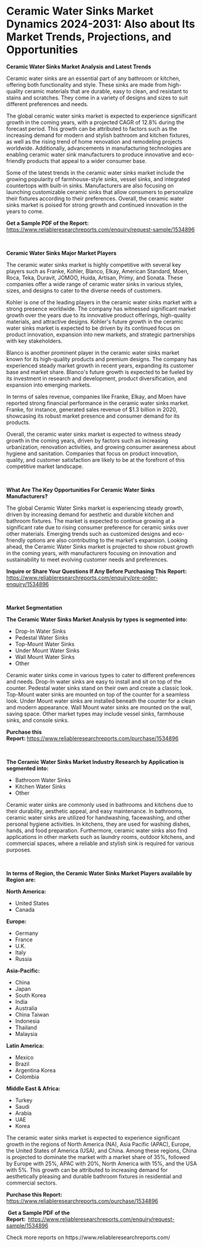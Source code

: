 <p><h1>Ceramic Water Sinks Market Dynamics 2024-2031: Also about Its Market Trends, Projections, and Opportunities</h1></p><p><strong>Ceramic Water Sinks Market Analysis and Latest Trends</strong></p>
<p><p>Ceramic water sinks are an essential part of any bathroom or kitchen, offering both functionality and style. These sinks are made from high-quality ceramic materials that are durable, easy to clean, and resistant to stains and scratches. They come in a variety of designs and sizes to suit different preferences and needs.</p><p>The global ceramic water sinks market is expected to experience significant growth in the coming years, with a projected CAGR of 12.8% during the forecast period. This growth can be attributed to factors such as the increasing demand for modern and stylish bathroom and kitchen fixtures, as well as the rising trend of home renovation and remodeling projects worldwide. Additionally, advancements in manufacturing technologies are enabling ceramic water sink manufacturers to produce innovative and eco-friendly products that appeal to a wider consumer base.</p><p>Some of the latest trends in the ceramic water sinks market include the growing popularity of farmhouse-style sinks, vessel sinks, and integrated countertops with built-in sinks. Manufacturers are also focusing on launching customizable ceramic sinks that allow consumers to personalize their fixtures according to their preferences. Overall, the ceramic water sinks market is poised for strong growth and continued innovation in the years to come.</p></p>
<p><strong>Get a Sample PDF of the Report:&nbsp;</strong> <a href="https://www.reliableresearchreports.com/enquiry/request-sample/1534896">https://www.reliableresearchreports.com/enquiry/request-sample/1534896</a></p>
<p>&nbsp;</p>
<p><strong>Ceramic Water Sinks Major Market Players</strong></p>
<p><p>The ceramic water sinks market is highly competitive with several key players such as Franke, Kohler, Blanco, Elkay, American Standard, Moen, Roca, Teka, Duravit, JOMOO, Huida, Artisan, Primy, and Sonata. These companies offer a wide range of ceramic water sinks in various styles, sizes, and designs to cater to the diverse needs of customers.</p><p>Kohler is one of the leading players in the ceramic water sinks market with a strong presence worldwide. The company has witnessed significant market growth over the years due to its innovative product offerings, high-quality materials, and attractive designs. Kohler's future growth in the ceramic water sinks market is expected to be driven by its continued focus on product innovation, expansion into new markets, and strategic partnerships with key stakeholders.</p><p>Blanco is another prominent player in the ceramic water sinks market known for its high-quality products and premium designs. The company has experienced steady market growth in recent years, expanding its customer base and market share. Blanco's future growth is expected to be fueled by its investment in research and development, product diversification, and expansion into emerging markets.</p><p>In terms of sales revenue, companies like Franke, Elkay, and Moen have reported strong financial performance in the ceramic water sinks market. Franke, for instance, generated sales revenue of $1.3 billion in 2020, showcasing its robust market presence and consumer demand for its products.</p><p>Overall, the ceramic water sinks market is expected to witness steady growth in the coming years, driven by factors such as increasing urbanization, renovation activities, and growing consumer awareness about hygiene and sanitation. Companies that focus on product innovation, quality, and customer satisfaction are likely to be at the forefront of this competitive market landscape.</p></p>
<p>&nbsp;</p>
<p><strong>What Are The Key Opportunities For Ceramic Water Sinks Manufacturers?</strong></p>
<p><p>The global Ceramic Water Sinks market is experiencing steady growth, driven by increasing demand for aesthetic and durable kitchen and bathroom fixtures. The market is expected to continue growing at a significant rate due to rising consumer preference for ceramic sinks over other materials. Emerging trends such as customized designs and eco-friendly options are also contributing to the market's expansion. Looking ahead, the Ceramic Water Sinks market is projected to show robust growth in the coming years, with manufacturers focusing on innovation and sustainability to meet evolving customer needs and preferences.</p></p>
<p><strong>Inquire or Share Your Questions If Any Before Purchasing This Report:</strong> <a href="https://www.reliableresearchreports.com/enquiry/pre-order-enquiry/1534896">https://www.reliableresearchreports.com/enquiry/pre-order-enquiry/1534896</a></p>
<p>&nbsp;</p>
<p><strong>Market Segmentation</strong></p>
<p><strong>The Ceramic Water Sinks Market Analysis by types is segmented into:</strong></p>
<p><ul><li>Drop-In Water Sinks</li><li>Pedestal Water Sinks</li><li>Top-Mount Water Sinks</li><li>Under Mount Water Sinks</li><li>Wall Mount Water Sinks</li><li>Other</li></ul></p>
<p><p>Ceramic water sinks come in various types to cater to different preferences and needs. Drop-In water sinks are easy to install and sit on top of the counter. Pedestal water sinks stand on their own and create a classic look. Top-Mount water sinks are mounted on top of the counter for a seamless look. Under Mount water sinks are installed beneath the counter for a clean and modern appearance. Wall Mount water sinks are mounted on the wall, saving space. Other market types may include vessel sinks, farmhouse sinks, and console sinks.</p></p>
<p><strong>Purchase this Report:&nbsp;</strong><a href="https://www.reliableresearchreports.com/purchase/1534896">https://www.reliableresearchreports.com/purchase/1534896</a></p>
<p>&nbsp;</p>
<p><strong>The Ceramic Water Sinks Market Industry Research by Application is segmented into:</strong></p>
<p><ul><li>Bathroom Water Sinks</li><li>Kitchen Water Sinks</li><li>Other</li></ul></p>
<p><p>Ceramic water sinks are commonly used in bathrooms and kitchens due to their durability, aesthetic appeal, and easy maintenance. In bathrooms, ceramic water sinks are utilized for handwashing, facewashing, and other personal hygiene activities. In kitchens, they are used for washing dishes, hands, and food preparation. Furthermore, ceramic water sinks also find applications in other markets such as laundry rooms, outdoor kitchens, and commercial spaces, where a reliable and stylish sink is required for various purposes.</p></p>
<p>&nbsp;</p>
<p><strong>In terms of Region, the Ceramic Water Sinks Market Players available by Region are:</strong></p>
<p>
    <p> <strong> North America: </strong>
        <ul>
            <li>United States</li>
            <li>Canada</li>
        </ul>
        </p> 
    <p> <strong> Europe: </strong>
        <ul>
            <li>Germany</li>
            <li>France</li>
            <li>U.K.</li>
            <li>Italy</li>
            <li>Russia</li>
        </ul>
        </p> 
    <p> <strong> Asia-Pacific: </strong>
        <ul>
            <li>China</li>
            <li>Japan</li>
            <li>South Korea</li>
            <li>India</li>
            <li>Australia</li>
            <li>China Taiwan</li>
            <li>Indonesia</li>
            <li>Thailand</li>
            <li>Malaysia</li>
        </ul>
        </p> 
    <p> <strong> Latin America: </strong>
        <ul>
            <li>Mexico</li>
            <li>Brazil</li>
            <li>Argentina Korea</li>
            <li>Colombia</li>
        </ul>
        </p> 
    <p> <strong> Middle East & Africa: </strong>
        <ul>
            <li>Turkey</li>
            <li>Saudi</li>
            <li>Arabia</li>
            <li>UAE</li>
            <li>Korea</li>
        </ul>
    </p>
    </p>
<p><p>The ceramic water sinks market is expected to experience significant growth in the regions of North America (NA), Asia Pacific (APAC), Europe, the United States of America (USA), and China. Among these regions, China is projected to dominate the market with a market share of 35%, followed by Europe with 25%, APAC with 20%, North America with 15%, and the USA with 5%. This growth can be attributed to increasing demand for aesthetically pleasing and durable bathroom fixtures in residential and commercial sectors.</p></p>
<p><strong>Purchase this Report: </strong><a href="https://www.reliableresearchreports.com/purchase/1534896">https://www.reliableresearchreports.com/purchase/1534896</a></p>
<p>&nbsp;<strong>Get a Sample PDF of the Report:&nbsp;&nbsp;</strong><a href="https://www.reliableresearchreports.com/enquiry/request-sample/1534896">https://www.reliableresearchreports.com/enquiry/request-sample/1534896</a></p>
<p><strong></strong></p>
<p>Check more reports on https://www.reliableresearchreports.com/</p>